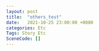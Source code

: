 ```yaml
---
layout: post
title:  "others_test"
date:   2021-10-25 23:00:00 +0000
categories: Etc
Tags: Story Etc
SceneCode: []
---
```

